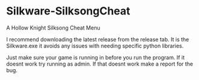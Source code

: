# Silkware-SilksongCheat
A Hollow Knight Silksong Cheat Menu

I recommend downloading the latest release from the release tab. 
It is the Silkware.exe it avoids any issues with needing specific python libraries.

Just make sure your game is running in before you run the program.
If it doesnt work try running as admin. If that doesnt work make a report for the bug.
